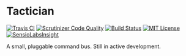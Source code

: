 # Tactician

[![Travis CI](https://api.travis-ci.org/rosstuck/tactician.svg?branch=master)](https://travis-ci.org/rosstuck/tactician)
[![Scrutinizer Code Quality](https://scrutinizer-ci.com/g/rosstuck/tactician/badges/quality-score.png?b=master)](https://scrutinizer-ci.com/g/rosstuck/tactician/?branch=master)
[![Build Status](https://scrutinizer-ci.com/g/rosstuck/tactician/badges/build.png?b=master)](https://scrutinizer-ci.com/g/rosstuck/tactician/build-status/master)
[![MIT License](https://img.shields.io/badge/license-MIT-brightgreen.svg)](https://github.com/rosstuck/tactician/blob/master/LICENSE)
[![SensioLabsInsight](https://insight.sensiolabs.com/projects/54275a78-bc70-4bb3-9ac4-4eee700c6a1c/small.png)](https://insight.sensiolabs.com/projects/54275a78-bc70-4bb3-9ac4-4eee700c6a1c)

A small, pluggable command bus. Still in active development.

